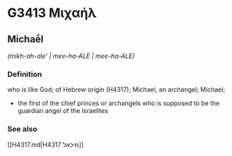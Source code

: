 # G3413 Μιχαήλ

## Michaḗl

_(mikh-ah-ale' | mee-ha-ALE | mee-ha-ALE)_

### Definition

who is like God; of Hebrew origin (H4317); Michael, an archangel; Michael; 

- the first of the chief princes or archangels who is supposed to be the guardian angel of the Israelites

### See also

[[H4317.md|H4317 מיכאל]]
